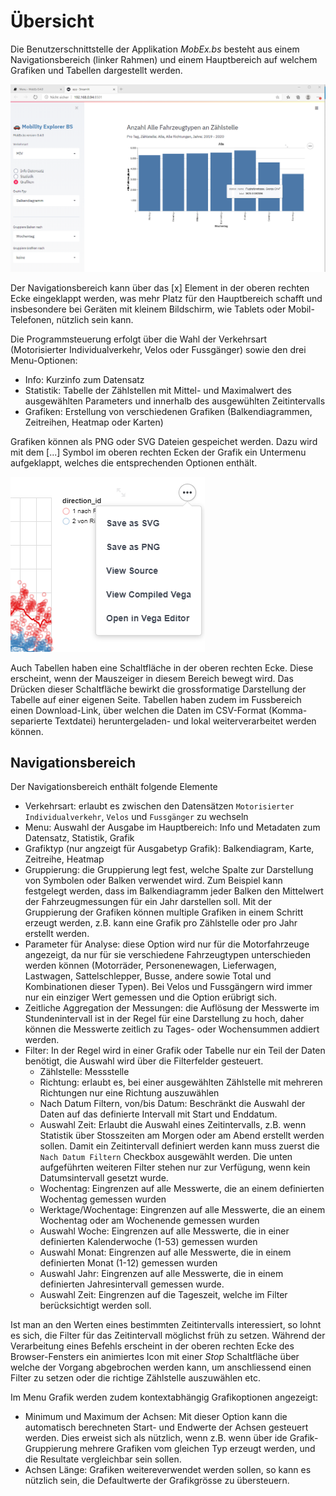# Übersicht

Die Benutzerschnittstelle der Applikation *MobEx.bs* besteht aus einem Navigationsbereich (linker Rahmen) und einem Hauptbereich auf welchem Grafiken und Tabellen dargestellt werden.

![](img/main_01.png)

Der Navigationsbereich kann über das [x] Element in der oberen rechten Ecke eingeklappt werden, was mehr Platz für den Hauptbereich schafft und insbesondere bei Geräten mit kleinem Bildschirm, wie Tablets oder Mobil-Telefonen, nützlich sein kann.

Die Programmsteuerung erfolgt über die Wahl der Verkehrsart (Motorisierter Individualverkehr, Velos oder Fussgänger) sowie den drei Menu-Optionen:
- Info: Kurzinfo zum Datensatz
- Statistik: Tabelle der Zählstellen mit Mittel- und Maximalwert des ausgewählten Parameters und innerhalb des ausgewühlten Zeitintervalls
- Grafiken: Erstellung von verschiedenen Grafiken (Balkendiagrammen, Zeitreihen, Heatmap oder Karten)

Grafiken können als PNG oder SVG Dateien gespeichet werden. Dazu wird mit dem [...] Symbol im oberen rechten Ecken der Grafik ein Untermenu aufgeklappt, welches die entsprechenden Optionen enthält.

![](img/main_02.png)

Auch Tabellen haben eine Schaltfläche in der oberen rechten Ecke. Diese erscheint, wenn der Mauszeiger in diesem Bereich bewegt wird. Das Drücken dieser Schaltfläche bewirkt die grossformatige Darstellung der Tabelle auf einer eigenen Seite. Tabellen haben zudem im Fussbereich einen Download-Link, über welchen die Daten im CSV-Format (Komma-separierte Textdatei) heruntergeladen- und lokal weiterverarbeitet werden können.

## Navigationsbereich
Der Navigationsbereich enthält folgende Elemente
- Verkehrsart: erlaubt es zwischen den Datensätzen `Motorisierter Individualverkehr`, `Velos` und `Fussgänger` zu wechseln
- Menu: Auswahl der Ausgabe im Hauptbereich: Info und Metadaten zum Datensatz, Statistik, Grafik
- Grafiktyp (nur angzeigt für Ausgabetyp Grafik): Balkendiagram, Karte, Zeitreihe, Heatmap 
- Gruppierung: die Gruppierung legt fest, welche Spalte zur Darstellung von Symbolen oder Balken verwendet wird. Zum Beispiel kann festgelegt werden, dass im Balkendiagramm jeder Balken den Mittelwert der Fahrzeugmessungen für ein Jahr darstellen soll. Mit der Gruppierung der Grafiken können multiple Grafiken in einem Schritt erzeugt werden, z.B. kann eine Grafik pro Zählstelle oder pro Jahr erstellt werden.
- Parameter für Analyse: diese Option wird nur für die Motorfahrzeuge angezeigt, da nur für sie verschiedene Fahrzeugtypen unterschieden werden können (Motorräder, Personenewagen, Lieferwagen, Lastwagen, Sattelschlepper, Busse, andere sowie Total und Kombinationen dieser Typen). Bei Velos und Fussgängern wird immer nur ein einziger Wert gemessen und die Option erübrigt sich.
- Zeitliche Aggregation der Messungen: die Auflösung der Messwerte im Stundenintervall ist in der Regel für eine Darstellung zu hoch, daher können die Messwerte zeitlich zu Tages- oder Wochensummen addiert werden. 
- Filter: In der Regel wird in einer Grafik oder Tabelle nur ein Teil der Daten benötigt, die Auswahl wird über die Filterfelder gesteuert.
    - Zählstelle: Messstelle
    - Richtung: erlaubt es, bei einer ausgewählten Zählstelle mit mehreren Richtungen nur eine Richtung auszuwählen
    - Nach Datum Filtern, von/bis Datum: Beschränkt die Auswahl der Daten auf das definierte Intervall mit Start und Enddatum.
    - Auswahl Zeit: Erlaubt die Auswahl eines Zeitintervalls, z.B. wenn Statistik über Stosszeiten am Morgen oder am Abend erstellt werden sollen. Damit ein Zeitintervall definiert werden kann muss zuerst die `Nach Datum Filtern` Checkbox ausgewählt werden. Die unten aufgeführten weiteren Filter stehen nur zur Verfügung, wenn kein Datumsintervall gesetzt wurde.
    - Wochentag: Eingrenzen auf alle Messwerte, die an einem definierten Wochentag gemessen wurden
    - Werktage/Wochentage: Eingrenzen auf alle Messwerte, die an einem Wochentag oder am Wochenende gemessen wurden
    - Auswahl Woche: Eingrenzen auf alle Messwerte, die in einer definierten Kalenderwoche (1-53) gemessen wurden
    - Auswahl Monat: Eingrenzen auf alle Messwerte, die in einem definierten Monat (1-12) gemessen wurden
    - Auswahl Jahr: Eingrenzen auf alle Messwerte, die in einem definierten Jahresintervall gemessen wurde. 
    - Auswahl Zeit: Eingrenzen auf die Tageszeit, welche im Filter berücksichtigt werden soll. 

Ist man an den Werten eines bestimmten Zeitintervalls interessiert, so lohnt es sich, die Filter für das Zeitintervall möglichst früh zu setzen. Während der Verarbeitung eines Befehls erscheint in der oberen rechten Ecke des Browser-Fensters ein animiertes Icon mit einer *Stop* Schaltfläche über welche der Vorgang abgebrochen werden kann, um anschliessend einen Filter zu setzen oder die richtige Zählstelle auszuwählen etc.

Im Menu Grafik werden zudem kontextabhängig Grafikoptionen angezeigt:
- Minimum und Maximum der Achsen: Mit dieser Option kann die automatisch berechneten Start- und Endwerte der Achsen gesteuert werden. Dies erweist sich als nützlich, wenn z.B. wenn über ide Grafik-Gruppierung mehrere Grafiken vom gleichen Typ erzeugt werden, und die Resultate vergleichbar sein sollen. 
- Achsen Länge: Grafiken weitereverwendet werden sollen, so kann es nützlich sein, die Defaultwerte der Grafikgrösse zu übersteuern.


